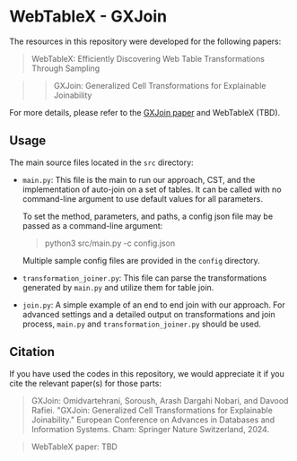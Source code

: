 # WebTableX - GXJoin
The resources in this repository were developed for the following papers:
> WebTableX: Efficiently Discovering Web Table Transformations Through Sampling

> > GXJoin: Generalized Cell Transformations for Explainable Joinability

For more details, please refer to the [GXJoin paper](https://link.springer.com/chapter/10.1007/978-3-031-70626-4_9) and WebTableX (TBD).

## Usage
The main source files located in the `src` directory:

+ `main.py`: This file is the main to run our approach, CST, and the implementation of auto-join on a set of tables. It can be called with no command-line argument to use default values for all parameters.

    To set the method, parameters, and paths, a config json file may be passed as a command-line argument:

    > python3 src/main.py -c config.json

    Multiple sample config files are provided in the `config` directory. 

+ `transformation_joiner.py`: This file can parse the transformations generated by `main.py` and utilize them for table join.

+ `join.py`: A simple example of an end to end join with our approach. For advanced settings and a detailed output on transformations and join process, `main.py` and `transformation_joiner.py` should be used.



## Citation

If you have used the codes in this repository, we would appreciate it if you cite the relevant paper(s) for those parts:

> GXJoin: Omidvartehrani, Soroush, Arash Dargahi Nobari, and Davood Rafiei. "GXJoin: Generalized Cell Transformations for Explainable Joinability." European Conference on Advances in Databases and Information Systems. Cham: Springer Nature Switzerland, 2024.

>  WebTableX paper: TBD
